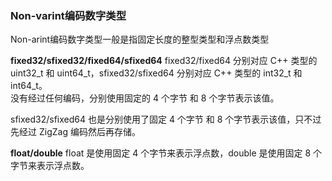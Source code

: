 ### Non-varint编码数字类型

Non-arint编码数字类型一般是指固定长度的整型类型和浮点数类型

**fixed32/sfixed32/fixed64/sfixed64**
fixed32/fixed64 分别对应 C++ 类型的 uint32_t 和 uint64_t，sfixed32/sfixed64 分别对应 C++ 类型的 int32_t 和 int64_t。  
没有经过任何编码，分别使用固定的 4 个字节 和 8 个字节表示该值。

sfixed32/sfixed64 也是分别使用了固定 4 个字节 和 8 个字节表示该值，只不过先经过 ZigZag 编码然后再存储。

**float/double**
float 是使用固定 4 个字节来表示浮点数，double 是使用固定 8 个字节来表示浮点数。


